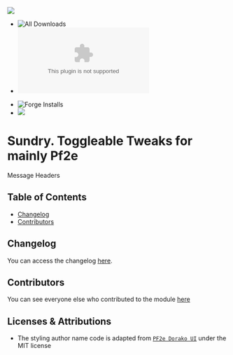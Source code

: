 ![](https://img.shields.io/badge/Foundry-v13-informational)

<!--- Downloads @ Latest Badge -->
<!--- replace ChasarooniZ/sundry with your username/repository -->
- ![All Downloads](https://img.shields.io/github/downloads/ChasarooniZ/sundry/total?color=5e0000&label=All%20Downloads)
- ![Latest Release Download Count](https://img.shields.io/github/downloads/ChasarooniZ/sundry/latest/module.zip)

<!--- Forge Bazaar Install % Badge -->
<!--- replace <your-module-name> with the `name` in your manifest -->
- ![Forge Installs](https://img.shields.io/badge/dynamic/json?label=Forge%20Installs&query=package.installs&suffix=%25&url=https%3A%2F%2Fforge-vtt.com%2Fapi%2Fbazaar%2Fpackage%2Fsundry&colorB=4aa94a)
- [![](https://img.shields.io/badge/ko--fi-donate-%23FF5E5B?style=flat-square&logo=ko-fi&logoColor=white)](https://ko-fi.com/Chasarooni)


# Sundry. Toggleable Tweaks for mainly Pf2e

Message Headers

## Table of Contents

- [Changelog](#changelog)
- [Contributors](#contributors)

## Changelog

You can access the changelog [here](/CHANGELOG.md).

## Contributors

You can see everyone else who contributed to the module [here](CONTRIBUTORS.md)

## Licenses & Attributions

- The styling author name code is adapted from [`PF2e Dorako UI`](https://github.com/Dorako/pf2e-dorako-ui) under the MIT license
